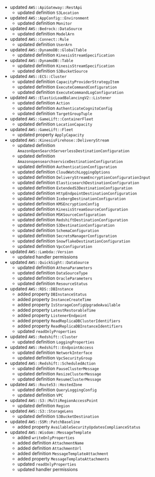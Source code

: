 - updated `AWS::ApiGateway::RestApi`
  - updated definition `S3Location`
- updated `AWS::AppConfig::Environment`
  - updated definition `Monitor`
- updated `AWS::Bedrock::DataSource`
  - updated definition `ModelArn`
- updated `AWS::Connect::Rule`
  - updated definition `UserArn`
- updated `AWS::DynamoDB::GlobalTable`
  - updated definition `KinesisStreamSpecification`
- updated `AWS::DynamoDB::Table`
  - updated definition `KinesisStreamSpecification`
  - updated definition `S3BucketSource`
- updated `AWS::ECS::Cluster`
  - updated definition `CapacityProviderStrategyItem`
  - updated definition `ExecuteCommandConfiguration`
  - updated definition `ExecuteCommandLogConfiguration`
- updated `AWS::ElasticLoadBalancingV2::Listener`
  - updated definition `Action`
  - updated definition `AuthenticateCognitoConfig`
  - updated definition `TargetGroupTuple`
- updated `AWS::GameLift::ContainerFleet`
  - updated definition `LocationCapacity`
- updated `AWS::GameLift::Fleet`
  - updated property `ApplyCapacity`
- updated `AWS::KinesisFirehose::DeliveryStream`
  - updated definition `AmazonOpenSearchServerlessDestinationConfiguration`
  - updated definition `AmazonopensearchserviceDestinationConfiguration`
  - updated definition `AuthenticationConfiguration`
  - updated definition `CloudWatchLoggingOptions`
  - updated definition `DeliveryStreamEncryptionConfigurationInput`
  - updated definition `ElasticsearchDestinationConfiguration`
  - updated definition `ExtendedS3DestinationConfiguration`
  - updated definition `HttpEndpointDestinationConfiguration`
  - updated definition `IcebergDestinationConfiguration`
  - updated definition `KMSEncryptionConfig`
  - updated definition `KinesisStreamSourceConfiguration`
  - updated definition `MSKSourceConfiguration`
  - updated definition `RedshiftDestinationConfiguration`
  - updated definition `S3DestinationConfiguration`
  - updated definition `SchemaConfiguration`
  - updated definition `SecretsManagerConfiguration`
  - updated definition `SnowflakeDestinationConfiguration`
  - updated definition `VpcConfiguration`
- updated `AWS::Lambda::Version`
  - updated handler permissions
- updated `AWS::QuickSight::DataSource`
  - updated definition `AthenaParameters`
  - updated definition `DataSourceType`
  - updated definition `OracleParameters`
  - updated definition `ResourceStatus`
- updated `AWS::RDS::DBInstance`
  - added property `DBInstanceStatus`
  - added property `InstanceCreateTime`
  - added property `IsStorageConfigUpgradeAvailable`
  - added property `LatestRestorableTime`
  - added property `ListenerEndpoint`
  - added property `ReadReplicaDBClusterIdentifiers`
  - added property `ReadReplicaDBInstanceIdentifiers`
  - updated `readOnlyProperties`
- updated `AWS::Redshift::Cluster`
  - updated definition `LoggingProperties`
- updated `AWS::Redshift::EndpointAccess`
  - updated definition `NetworkInterface`
  - updated definition `VpcSecurityGroup`
- updated `AWS::Redshift::ScheduledAction`
  - updated definition `PauseClusterMessage`
  - updated definition `ResizeClusterMessage`
  - updated definition `ResumeClusterMessage`
- updated `AWS::Route53::HostedZone`
  - updated definition `QueryLoggingConfig`
  - updated definition `VPC`
- updated `AWS::S3::MultiRegionAccessPoint`
  - updated definition `Region`
- updated `AWS::S3::StorageLens`
  - updated definition `S3BucketDestination`
- updated `AWS::SSM::PatchBaseline`
  - added property `AvailableSecurityUpdatesComplianceStatus`
- updated `AWS::Wisdom::MessageTemplate`
  - added `writeOnlyProperties`
  - added definition `AttachmentName`
  - added definition `AttachmentUrl`
  - added definition `MessageTemplateAttachment`
  - added property `MessageTemplateAttachments`
  - updated `readOnlyProperties`
  - updated handler permissions
